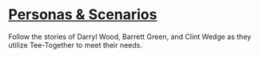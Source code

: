 # [Personas & Scenarios](https://github.com/ChicoState/UX-Tee-Together/blob/main/personas/Tee-Together%20Personas_Scenarios%20(1).pdf)
Follow the stories of Darryl Wood, Barrett Green, and Clint Wedge as they utilize Tee-Together to meet their needs.
